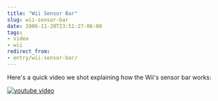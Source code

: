 ```yaml
---
title: "Wii Sensor Bar"
slug: wii-sensor-bar
date: 2006-11-20T23:51:27-06:00
tags:
- video
- wii
redirect_from:
- entry/wii-sensor-bar/
---
```

Here's a quick video we shot explaining how the Wii's sensor bar works:

[![youtube video](https://img.youtube.com/vi/JTGSkYRDpWY/0.jpg)](https://www.youtube.com/watch?v=JTGSkYRDpWY&youtube-thumb)
